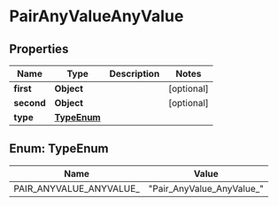 

# PairAnyValueAnyValue

## Properties

Name | Type | Description | Notes
------------ | ------------- | ------------- | -------------
**first** | **Object** |  |  [optional]
**second** | **Object** |  |  [optional]
**type** | [**TypeEnum**](#TypeEnum) |  | 



## Enum: TypeEnum

Name | Value
---- | -----
PAIR_ANYVALUE_ANYVALUE_ | &quot;Pair_AnyValue_AnyValue_&quot;



